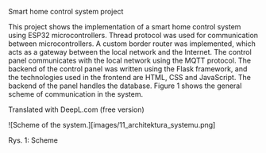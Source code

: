 Smart home control system project


This project shows the implementation of a smart home control system using ESP32 microcontrollers. Thread protocol was used for communication between microcontrollers. A custom border router was implemented, which acts as a gateway between the local network and the Internet. The control panel communicates with the local network using the MQTT protocol. The backend of the control panel was written using the Flask framework, and the technologies used in the frontend are HTML, CSS and JavaScript. The backend of the panel handles the database. Figure 1 shows the general scheme of communication in the system. 

Translated with DeepL.com (free version)

![Scheme of the system.][images/11_architektura_systemu.png]

Rys. 1: Scheme